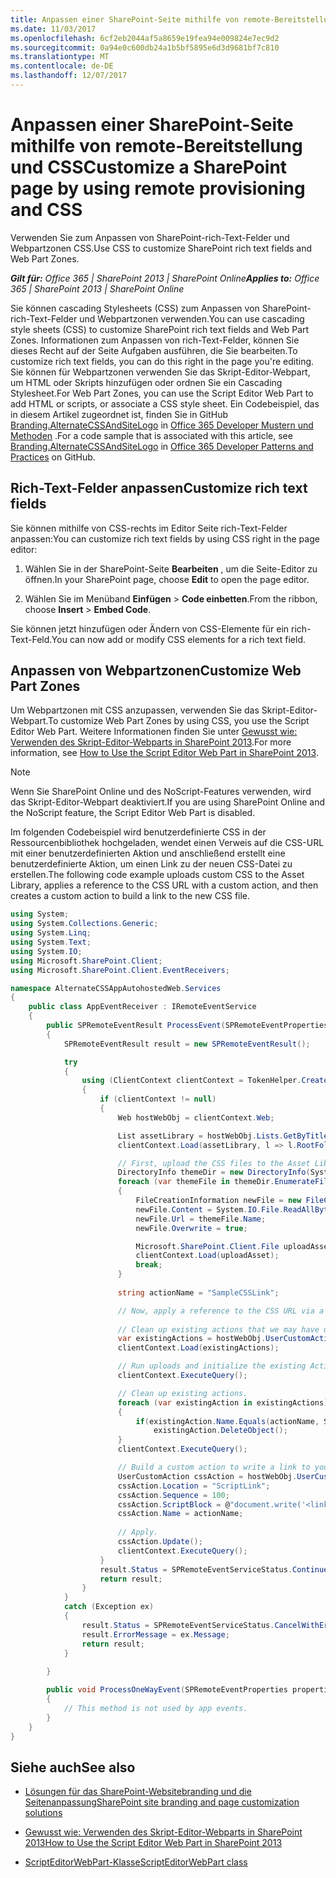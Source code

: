 ```yaml
---
title: Anpassen einer SharePoint-Seite mithilfe von remote-Bereitstellung und CSS
ms.date: 11/03/2017
ms.openlocfilehash: 6cf2eb2044af5a8659e19fea94e009824e7ec9d2
ms.sourcegitcommit: 0a94e0c600db24a1b5bf5895e6d3d9681bf7c810
ms.translationtype: MT
ms.contentlocale: de-DE
ms.lasthandoff: 12/07/2017
---
```

# <a name="customize-a-sharepoint-page-by-using-remote-provisioning-and-css"></a><span data-ttu-id="86d8e-102">Anpassen einer SharePoint-Seite mithilfe von remote-Bereitstellung und CSS</span><span class="sxs-lookup"><span data-stu-id="86d8e-102">Customize a SharePoint page by using remote provisioning and CSS</span></span>

<span data-ttu-id="86d8e-103">Verwenden Sie zum Anpassen von SharePoint-rich-Text-Felder und Webpartzonen CSS.</span><span class="sxs-lookup"><span data-stu-id="86d8e-103">Use CSS to customize SharePoint rich text fields and Web Part Zones.</span></span>

<span data-ttu-id="86d8e-104">_**Gilt für:** Office 365 | SharePoint 2013 | SharePoint Online_</span><span class="sxs-lookup"><span data-stu-id="86d8e-104">_**Applies to:** Office 365 | SharePoint 2013 | SharePoint Online_</span></span>

<span data-ttu-id="86d8e-105">Sie können cascading Stylesheets (CSS) zum Anpassen von SharePoint-rich-Text-Felder und Webpartzonen verwenden.</span><span class="sxs-lookup"><span data-stu-id="86d8e-105">You can use cascading style sheets (CSS) to customize SharePoint rich text fields and Web Part Zones.</span></span> <span data-ttu-id="86d8e-106">Informationen zum Anpassen von rich-Text-Felder, können Sie dieses Recht auf der Seite Aufgaben ausführen, die Sie bearbeiten.</span><span class="sxs-lookup"><span data-stu-id="86d8e-106">To customize rich text fields, you can do this right in the page you're editing.</span></span> <span data-ttu-id="86d8e-107">Sie können für Webpartzonen verwenden Sie das Skript-Editor-Webpart, um HTML oder Skripts hinzufügen oder ordnen Sie ein Cascading Stylesheet.</span><span class="sxs-lookup"><span data-stu-id="86d8e-107">For Web Part Zones, you can use the Script Editor Web Part to add HTML or scripts, or associate a CSS style sheet.</span></span>
<span data-ttu-id="86d8e-108">Ein Codebeispiel, das in diesem Artikel zugeordnet ist, finden Sie in GitHub [Branding.AlternateCSSAndSiteLogo](https://github.com/SharePoint/PnP/tree/master/Samples/Branding.AlternateCSSAndSiteLogo) in [Office 365 Developer Mustern und Methoden](https://github.com/SharePoint/PnP) .</span><span class="sxs-lookup"><span data-stu-id="86d8e-108">For a code sample that is associated with this article, see  [Branding.AlternateCSSAndSiteLogo](https://github.com/SharePoint/PnP/tree/master/Samples/Branding.AlternateCSSAndSiteLogo) in [Office 365 Developer Patterns and Practices](https://github.com/SharePoint/PnP) on GitHub.</span></span>

## <a name="customize-rich-text-fields"></a><span data-ttu-id="86d8e-109">Rich-Text-Felder anpassen</span><span class="sxs-lookup"><span data-stu-id="86d8e-109">Customize rich text fields</span></span>
<span data-ttu-id="86d8e-110"><a name="sectionSection0"> </a></span><span class="sxs-lookup"><span data-stu-id="86d8e-110"></span></span>

<span data-ttu-id="86d8e-111">Sie können mithilfe von CSS-rechts im Editor Seite rich-Text-Felder anpassen:</span><span class="sxs-lookup"><span data-stu-id="86d8e-111">You can customize rich text fields by using CSS right in the page editor:</span></span>

1. <span data-ttu-id="86d8e-112">Wählen Sie in der SharePoint-Seite **Bearbeiten** , um die Seite-Editor zu öffnen.</span><span class="sxs-lookup"><span data-stu-id="86d8e-112">In your SharePoint page, choose  **Edit** to open the page editor.</span></span>
    
2. <span data-ttu-id="86d8e-113">Wählen Sie im Menüband **Einfügen** > **Code einbetten**.</span><span class="sxs-lookup"><span data-stu-id="86d8e-113">From the ribbon, choose  **Insert** > **Embed Code**.</span></span>
    
<span data-ttu-id="86d8e-114">Sie können jetzt hinzufügen oder Ändern von CSS-Elemente für ein rich-Text-Feld.</span><span class="sxs-lookup"><span data-stu-id="86d8e-114">You can now add or modify CSS elements for a rich text field.</span></span>

## <a name="customize-web-part-zones"></a><span data-ttu-id="86d8e-115">Anpassen von Webpartzonen</span><span class="sxs-lookup"><span data-stu-id="86d8e-115">Customize Web Part Zones</span></span>
<span data-ttu-id="86d8e-116"><a name="sectionSection1"> </a></span><span class="sxs-lookup"><span data-stu-id="86d8e-116"></span></span>

<span data-ttu-id="86d8e-117">Um Webpartzonen mit CSS anzupassen, verwenden Sie das Skript-Editor-Webpart.</span><span class="sxs-lookup"><span data-stu-id="86d8e-117">To customize Web Part Zones by using CSS, you use the Script Editor Web Part.</span></span> <span data-ttu-id="86d8e-118">Weitere Informationen finden Sie unter [Gewusst wie: Verwenden des Skript-Editor-Webparts in SharePoint 2013](http://community.bamboosolutions.com/blogs/sharepoint-2013/archive/2013/05/20/how-to-use-script-editor-web-part-in-sharepoint-2013.aspx).</span><span class="sxs-lookup"><span data-stu-id="86d8e-118">For more information, see  [How to Use the Script Editor Web Part in SharePoint 2013](http://community.bamboosolutions.com/blogs/sharepoint-2013/archive/2013/05/20/how-to-use-script-editor-web-part-in-sharepoint-2013.aspx).</span></span>

> [!NOTE] 
> <span data-ttu-id="86d8e-119">Wenn Sie SharePoint Online und des NoScript-Features verwenden, wird das Skript-Editor-Webpart deaktiviert.</span><span class="sxs-lookup"><span data-stu-id="86d8e-119">If you are using SharePoint Online and the NoScript feature, the Script Editor Web Part is disabled.</span></span> 

<span data-ttu-id="86d8e-120">Im folgenden Codebeispiel wird benutzerdefinierte CSS in der Ressourcenbibliothek hochgeladen, wendet einen Verweis auf die CSS-URL mit einer benutzerdefinierten Aktion und anschließend erstellt eine benutzerdefinierte Aktion, um einen Link zu der neuen CSS-Datei zu erstellen.</span><span class="sxs-lookup"><span data-stu-id="86d8e-120">The following code example uploads custom CSS to the Asset Library, applies a reference to the CSS URL with a custom action, and then creates a custom action to build a link to the new CSS file.</span></span>

```C#
using System;
using System.Collections.Generic;
using System.Linq;
using System.Text;
using System.IO;
using Microsoft.SharePoint.Client;
using Microsoft.SharePoint.Client.EventReceivers;

namespace AlternateCSSAppAutohostedWeb.Services
{
    public class AppEventReceiver : IRemoteEventService
    {
        public SPRemoteEventResult ProcessEvent(SPRemoteEventProperties properties)
        {
            SPRemoteEventResult result = new SPRemoteEventResult();

            try
            {
                using (ClientContext clientContext = TokenHelper.CreateAppEventClientContext(properties, false))
                {
                    if (clientContext != null)
                    {
                        Web hostWebObj = clientContext.Web;

                        List assetLibrary = hostWebObj.Lists.GetByTitle("Site Assets");
                        clientContext.Load(assetLibrary, l => l.RootFolder);

                        // First, upload the CSS files to the Asset Library.
                        DirectoryInfo themeDir = new DirectoryInfo(System.Web.Hosting.HostingEnvironment.ApplicationPhysicalPath + "CSS");
                        foreach (var themeFile in themeDir.EnumerateFiles())
                        {
                            FileCreationInformation newFile = new FileCreationInformation();
                            newFile.Content = System.IO.File.ReadAllBytes(themeFile.FullName);
                            newFile.Url = themeFile.Name;
                            newFile.Overwrite = true;

                            Microsoft.SharePoint.Client.File uploadAsset = assetLibrary.RootFolder.Files.Add(newFile);
                            clientContext.Load(uploadAsset);
                            break;
                        }
                        
                        string actionName = "SampleCSSLink";

                        // Now, apply a reference to the CSS URL via a custom action.
                        
                        // Clean up existing actions that we may have deployed.
                        var existingActions = hostWebObj.UserCustomActions;
                        clientContext.Load(existingActions);

                        // Run uploads and initialize the existing Actions collection.
                        clientContext.ExecuteQuery();

                        // Clean up existing actions.
                        foreach (var existingAction in existingActions)
                        {
                            if(existingAction.Name.Equals(actionName, StringComparison.InvariantCultureIgnoreCase))
                                existingAction.DeleteObject();
                        }
                        clientContext.ExecuteQuery();

                        // Build a custom action to write a link to your new CSS file.
                        UserCustomAction cssAction = hostWebObj.UserCustomActions.Add();
                        cssAction.Location = "ScriptLink";
                        cssAction.Sequence = 100;
                        cssAction.ScriptBlock = @"document.write('<link rel=""stylesheet"" href=""" + assetLibrary.RootFolder.ServerRelativeUrl + @"/cs-style.css"" />');";
                        cssAction.Name = actionName;
                        
                        // Apply.
                        cssAction.Update();
                        clientContext.ExecuteQuery();
                    }
                    result.Status = SPRemoteEventServiceStatus.Continue;
                    return result;
                }
            }
            catch (Exception ex)
            {
                result.Status = SPRemoteEventServiceStatus.CancelWithError;
                result.ErrorMessage = ex.Message;
                return result;
            }
            
        }

        public void ProcessOneWayEvent(SPRemoteEventProperties properties)
        {
            // This method is not used by app events.
        }
    }
}

```

## <a name="see-also"></a><span data-ttu-id="86d8e-121">Siehe auch</span><span class="sxs-lookup"><span data-stu-id="86d8e-121">See also</span></span>
<span data-ttu-id="86d8e-122"><a name="bk_addresources"> </a></span><span class="sxs-lookup"><span data-stu-id="86d8e-122"></span></span>

-  [<span data-ttu-id="86d8e-123">Lösungen für das SharePoint-Websitebranding und die Seitenanpassung</span><span class="sxs-lookup"><span data-stu-id="86d8e-123">SharePoint site branding and page customization solutions</span></span>](SharePoint-site-branding-and-page-customization-solutions.md)
    
-  [<span data-ttu-id="86d8e-124">Gewusst wie: Verwenden des Skript-Editor-Webparts in SharePoint 2013</span><span class="sxs-lookup"><span data-stu-id="86d8e-124">How to Use the Script Editor Web Part in SharePoint 2013</span></span>](http://community.bamboosolutions.com/blogs/sharepoint-2013/archive/2013/05/20/how-to-use-script-editor-web-part-in-sharepoint-2013.aspx)
    
-  [<span data-ttu-id="86d8e-125">ScriptEditorWebPart-Klasse</span><span class="sxs-lookup"><span data-stu-id="86d8e-125">ScriptEditorWebPart class</span></span>](https://msdn.microsoft.com/en-us/library/office/microsoft.sharepoint.webpartpages.scripteditorwebpart.aspx)
